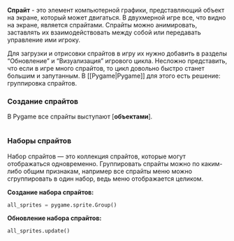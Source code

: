 **Спрайт** - это элемент компьютерной графики, представляющий объект на экране, который может двигаться. В двухмерной игре все, что видно на экране, является спрайтами. Спрайты можно анимировать, заставлять их взаимодействовать между собой или передавать управление ими игроку.

Для загрузки и отрисовки спрайтов в игру их нужно добавить в разделы “Обновление” и “Визуализация” игрового цикла. Несложно представить, что если в игре много спрайтов, то цикл довольно быстро станет большим и запутанным. В [[Pygame|Pygame]] для этого есть решение: группировка спрайтов.

### Создание спрайтов

В Pygame все спрайты выступают [**объектами**].

```Python

```

### Наборы спрайтов

Набор спрайтов — это коллекция спрайтов, которые могут отображаться одновременно. Группировать спрайты можно по каким-либо общим признакам, например все спрайты меню можно сгруппировать в один набор, ведь меню отображается целиком.

**Создание набора спрайтов:**

```Python
all_sprites = pygame.sprite.Group() 
```

**Обновление набора спрайтов:**

```Python
all_sprites.update()
```
